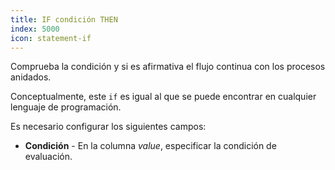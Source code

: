 ```yaml
---
title: IF condición THEN
index: 5000
icon: statement-if
---
```


Comprueba la condición y si es afirmativa el flujo continua con los procesos anidados.

Conceptualmente, este `if` es igual al que se puede encontrar en cualquier lenguaje de programación.

Es necesario configurar los siguientes campos:

- **Condición** - En la columna *value*, especificar la condición de evaluación.
